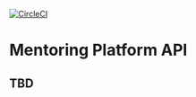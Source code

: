 [![CircleCI](https://circleci.com/gh/phlcastro/mentoring-platform-api.svg?style=svg)](https://circleci.com/gh/phlcastro/mentoring-platform-api)

# Mentoring Platform API

## TBD